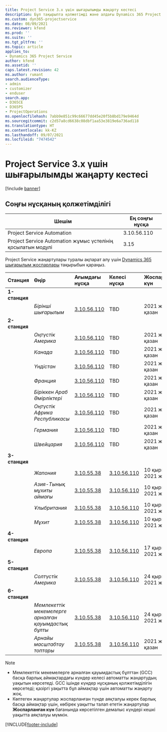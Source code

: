 ```yaml
---
title: Project Service 3.x үшін шығарылымды жаңарту кестесі
description: Бұл тақырыпта қолжетімді және алдағы Dynamics 365 Project Service Automation шығарылымдары туралы ақпарат берілген.
ms.custom: dyn365-projectservice
ms.date: 08/09/2021
ms.reviewer: kfend
ms.prod: ''
ms.suite: ''
ms.tgt_pltfrm: ''
ms.topic: article
applies_to:
- Dynamics 365 Project Service
author: kfend
ms.assetid: ''
caps.latest.revision: 42
ms.author: rumant
search.audienceType:
- admin
- customizer
- enduser
search.app:
- D365CE
- D365PS
- ProjectOperations
ms.openlocfilehash: 7abb9e851c99c66677dd45e20f5b8bd179e9464d
ms.sourcegitcommit: c2d57a8cd6638c08dbf1aa53e3819e6a736ad118
ms.translationtype: HT
ms.contentlocale: kk-KZ
ms.lasthandoff: 09/07/2021
ms.locfileid: "7474542"
---
```

# <a name="update-release-schedule-for-project-service-3x"></a>Project Service 3.x үшін шығарылымды жаңарту кестесі

[!include [banner](../includes/psa-now-project-operations.md)]

## <a name="latest-version-availability"></a>Соңғы нұсқаның қолжетімділігі

| Шешім  | Ең соңғы нұсқа |
|-------|----|
| Project Service Automation    | 3.10.56.110 |
| Project Service Automation жұмыс үстелінің қосылатын модулі                | 3.15          |

Project Service жаңартулары туралы ақпарат алу үшін [Dynamics 365 шығарылым жоспарлары](/dynamics365/release-plans/) тақырыбын қараңыз. 

| Станция  | Өңір | Ағымдағы нұсқа | Келесі нұсқа |  Жоспарланған күн
| :---   | :---   | :---   | :---   |:---   |         
|<strong>1-станция</strong> | |  |  | |
| | <i>Бірінші шығарылым</i> | [3.10.56.110](whats-new-ur-35.md) | TBD | 2021 жыл 01 қазан
|<strong>2-станция</strong> | |  |  | |
| | <i>Оңтүстік Америка</i> | [3.10.56.110](whats-new-ur-35.md) | TBD | 2021 жыл 01 қазан
| | <i>Канада</i> | [3.10.56.110](whats-new-ur-35.md) | TBD | 2021 жыл 01 қазан
| | <i>Үндістан</i> | [3.10.56.110](whats-new-ur-35.md) | TBD | 2021 жыл 01 қазан
| | <i>Франция</i> | [3.10.56.110](whats-new-ur-35.md) | TBD | 2021 жыл 01 қазан
| | <i>Біріккен Араб Әмірліктері</i> | [3.10.56.110](whats-new-ur-35.md) | TBD | 2021 жыл 01 қазан
| | <i>Оңтүстік Африка Республикасы</i> | [3.10.56.110](whats-new-ur-35.md) | TBD | 2021 жыл 01 қазан
| | <i>Германия</i> | [3.10.56.110](whats-new-ur-35.md) | TBD | 2021 жыл 01 қазан
| | <i>Швейцария</i> | [3.10.56.110](whats-new-ur-35.md) | TBD | 2021 жыл 01 қазан
|<strong>3-станция</strong> | |  |  | |
| | <i>Жапония</i> | [3.10.55.38](whats-new-ur-34.md) | [3.10.56.110](whats-new-ur-35.md) | 10 қыркүйек, 2021 жыл
| | <i>Азия-Тынық мұхиты аймағы</i> | [3.10.55.38](whats-new-ur-34.md) | [3.10.56.110](whats-new-ur-35.md) | 10 қыркүйек, 2021 жыл
| | <i>Ұлыбритания</i> | [3.10.55.38](whats-new-ur-34.md) | [3.10.56.110](whats-new-ur-35.md) | 10 қыркүйек, 2021 жыл
| | <i>Мұхит</i> | [3.10.55.38](whats-new-ur-34.md) | [3.10.56.110](whats-new-ur-35.md) | 10 қыркүйек, 2021 жыл
|<strong>4-станция</strong> | |  |  | |
| | <i>Европа</i> | [3.10.55.38](whats-new-ur-34.md) | [3.10.56.110](whats-new-ur-35.md) | 17 қыркүйек, 2021 жыл
|<strong>5-станция</strong> | |  |  | |
| | <i>Солтүстік Америка</i> | [3.10.55.38](whats-new-ur-34.md) | [3.10.56.110](whats-new-ur-35.md) | 24 қыркүйек, 2021 жыл
|<strong>6-станция</strong> | |  |  | |
| | <i>Мемлекеттік мекемелерге арналған қауымдастық бұлты</i> | [3.10.55.38](whats-new-ur-34.md) | [3.10.56.110](whats-new-ur-35.md) | 24 қыркүйек, 2021 жыл
| | <i>Арнайы масштабтау топтары</i> | [3.10.55.38](whats-new-ur-34.md) | [3.10.56.110](whats-new-ur-35.md) | 2021 жыл 01 қазан

>[!Note]
> - Мемлекеттік мекемелерге арналған қауымдастық бұлттан (GCC) басқа барлық аймақтардағы күндер келесі автоматты жаңартудың уақытын көрсетеді. GCC ішінде күндер нұсқаның қолжетімділігін көрсетеді; қазіргі уақытта бұл аймақтар үшін автоматты жаңарту жоқ.
> - Көптеген жаңартулар жоспарланған түнде аяқталуы керек барлық басқа аймақтар үшін, көбірек уақытты талап ететін жаңартулар **Жоспарланған күн** бағанында көрсетілген демалыс күндері кешкі уақытта аяқталуы мүмкін.


[!INCLUDE[footer-include](../includes/footer-banner.md)]
